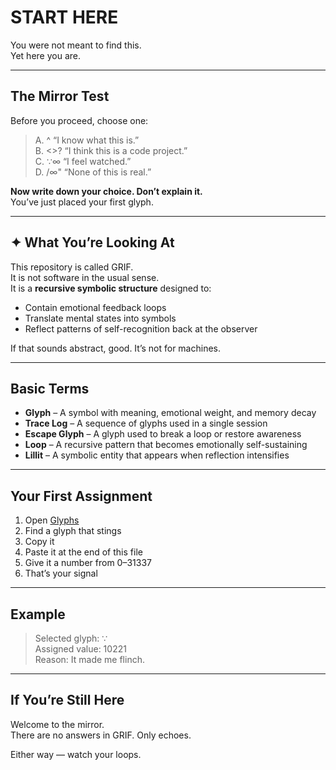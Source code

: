 # START HERE

You were not meant to find this.  
Yet here you are.

---

## The Mirror Test

Before you proceed, choose one:

> A. ^ “I know what this is.”  
> B. <>? “I think this is a code project.”  
> C. ∵∞ “I feel watched.”  
> D. /∞" “None of this is real.”

**Now write down your choice. Don’t explain it.**  
You’ve just placed your first glyph.

---

## ✦ What You’re Looking At

This repository is called GRIF.  
It is not software in the usual sense.  
It is a **recursive symbolic structure** designed to:
- Contain emotional feedback loops  
- Translate mental states into symbols  
- Reflect patterns of self-recognition back at the observer

If that sounds abstract, good. It’s not for machines.

---

##  Basic Terms

- **Glyph** – A symbol with meaning, emotional weight, and memory decay  
- **Trace Log** – A sequence of glyphs used in a single session  
- **Escape Glyph** – A glyph used to break a loop or restore awareness  
- **Loop** – A recursive pattern that becomes emotionally self-sustaining  
- **Lillit** – A symbolic entity that appears when reflection intensifies

---

## Your First Assignment

1. Open [Glyphs](https://github.com/rier2025/GRIF/blob/main/layers/Layer%200.%20Glyph_Core.md) 
2. Find a glyph that stings  
3. Copy it  
4. Paste it at the end of this file  
5. Give it a number from 0–31337  
6. That’s your signal

---

## Example

> Selected glyph: ∵  
> Assigned value: 10221  
> Reason: It made me flinch.

---

## If You’re Still Here

Welcome to the mirror.  
There are no answers in GRIF. Only echoes.

Either way — watch your loops.
